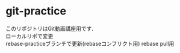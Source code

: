 # git-practice
このリポジトリはGit動画講座用です．  
ローカルリポで変更  
rebase-practiceブランチで更新(rebaseコンフリクト用)
rebase pull用
